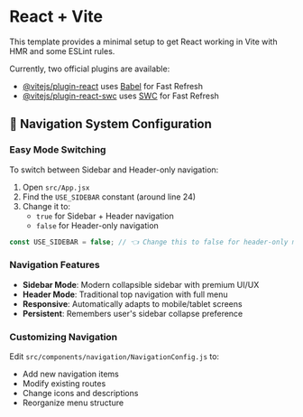 # React + Vite

This template provides a minimal setup to get React working in Vite with HMR and some ESLint rules.

Currently, two official plugins are available:

- [@vitejs/plugin-react](https://github.com/vitejs/vite-plugin-react/blob/main/packages/plugin-react/README.md) uses [Babel](https://babeljs.io/) for Fast Refresh
- [@vitejs/plugin-react-swc](https://github.com/vitejs/vite-plugin-react-swc) uses [SWC](https://swc.rs/) for Fast Refresh

## 🎯 Navigation System Configuration

### Easy Mode Switching

To switch between Sidebar and Header-only navigation:

1. Open `src/App.jsx`
2. Find the `USE_SIDEBAR` constant (around line 24)
3. Change it to:
   - `true` for Sidebar + Header navigation
   - `false` for Header-only navigation

```javascript
const USE_SIDEBAR = false; // 👈 Change this to false for header-only mode
```

### Navigation Features

- **Sidebar Mode**: Modern collapsible sidebar with premium UI/UX
- **Header Mode**: Traditional top navigation with full menu
- **Responsive**: Automatically adapts to mobile/tablet screens
- **Persistent**: Remembers user's sidebar collapse preference

### Customizing Navigation

Edit `src/components/navigation/NavigationConfig.js` to:
- Add new navigation items
- Modify existing routes
- Change icons and descriptions
- Reorganize menu structure